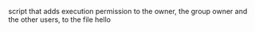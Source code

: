  script that adds execution permission to the owner, the group owner and the other users, to the file hello
 
